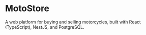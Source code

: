 # MotoStore
A web platform for buying and selling motorcycles, built with React (TypeScript), NestJS, and PostgreSQL.
